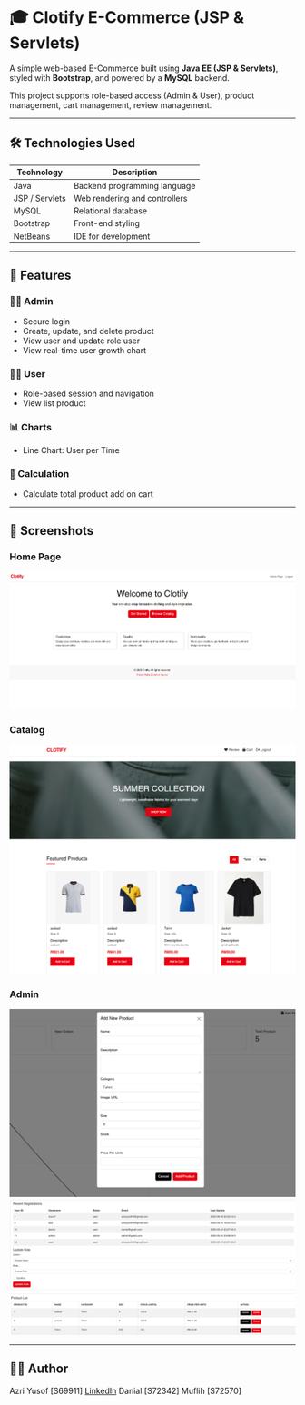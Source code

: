 
# 🎓 Clotify E-Commerce (JSP & Servlets)

A simple web-based E-Commerce built using **Java EE (JSP & Servlets)**, styled with **Bootstrap**, and powered by a **MySQL** backend.

This project supports role-based access (Admin & User), product management, cart management, review management.

---

## 🛠️ Technologies Used

| Technology     | Description                      |
|----------------|----------------------------------|
| Java           | Backend programming language     |
| JSP / Servlets | Web rendering and controllers    |
| MySQL          | Relational database              |
| Bootstrap      | Front-end styling                |
| NetBeans       | IDE for development              |

---

## 🚀 Features

### 👨‍💼 Admin

- Secure login
- Create, update, and delete product
- View user and update role user
- View real-time user growth chart

### 👨‍🎓 User

- Role-based session and navigation
- View list product

### 📊 Charts

- Line Chart: User per Time

### 📄 Calculation
- Calculate total product add on cart

---

## 📸 Screenshots

### Home Page
![HomePage](homepage.png)

### Catalog
![Catalog](catalog.png)

### Admin
![Add Product](addProduct.png)
![List](admin.png)

---

## 👨‍💻 Author

Azri Yusof [S69911]
[LinkedIn](https://www.linkedin.com/in/azriyusof49?lipi=urn%3Ali%3Apage%3Ad_flagship3_profile_view_base_contact_details%3BnwNuuhRhQhmJa4S%2BKZb1ig%3D%3D)
Danial [S72342]
Muflih [S72570]
